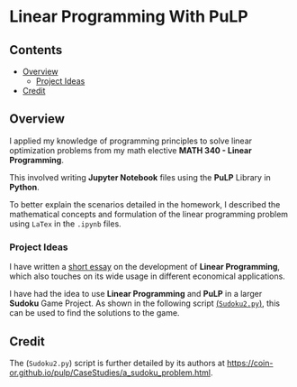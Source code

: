 # Linear Programming With PuLP

## Contents

* [Overview](#Overview)
    * [Project Ideas](#Project-Ideas)
* [Credit](#Credit)

## Overview

I applied my knowledge of programming principles to solve linear optimization problems from my math elective <b>MATH 340 - Linear Programming</b>. 

This involved writing <b>Jupyter Notebook</b> files using the <b>PuLP</b> Library in <b>Python</b>.

To better explain the scenarios detailed in the homework, I described the mathematical concepts and formulation of the linear programming problem using `LaTex` in the `.ipynb` files.

### Project Ideas

I have written a [short essay](Linear_Programming_History.pdf) on the development of <b>Linear Programming</b>, which also touches on its wide usage in different economical applications. 

I have had the idea to use <b>Linear Programming</b> and <b>PuLP</b> in a larger <b>Sudoku</b> Game Project. As shown in the following script [(`Sudoku2.py`)](https://raw.githubusercontent.com/coin-or/pulp/master/examples/Sudoku2.py), this can be used to find the solutions to the game. 

## Credit

The (`Sudoku2.py`) script is further detailed by its authors at <a href = "https://coin-or.github.io/pulp/CaseStudies/a_sudoku_problem.html">https://coin-or.github.io/pulp/CaseStudies/a_sudoku_problem.html</a>. 
